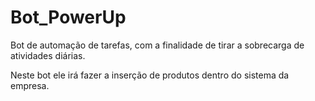 # Bot_PowerUp

Bot de automação de tarefas, com a finalidade de tirar a sobrecarga de atividades diárias.

Neste bot ele irá fazer a inserção de produtos dentro do sistema da empresa.
